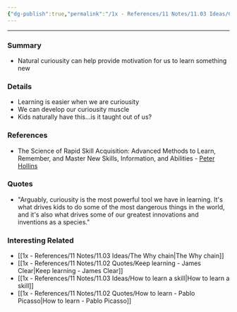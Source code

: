```yaml
---
{"dg-publish":true,"permalink":"/1x - References/11 Notes/11.03 Ideas/Curiousity is a powerful learning tool/","title":"Curiousity is a powerful learning tool","noteIcon":""}
---
```


---

### Summary
- Natural curiousity can help provide motivation for us to learn something new

### Details
- Learning is easier when we are curiousity
- We can develop our curiousity muscle
- Kids naturally have this...is it taught out of us?

### References
- The Science of Rapid Skill Acquisition: Advanced Methods to Learn, Remember, and Master New Skills, Information, and Abilities - [Peter Hollins](https://www.goodreads.com/author/show/16593818.Peter_Hollins)

### Quotes
- "Arguably, curiousity is the most powerful tool we have in learning. It's what drives kids to do some of the most dangerous things in the world, and it's also what drives some of our greatest innovations and inventions as a species."

### Interesting Related
- [[1x - References/11 Notes/11.03 Ideas/The Why chain\|The Why chain]]
- [[1x - References/11 Notes/11.02 Quotes/Keep learning - James Clear\|Keep learning - James Clear]]
- [[1x - References/11 Notes/11.03 Ideas/How to learn a skill\|How to learn a skill]]
- [[1x - References/11 Notes/11.02 Quotes/How to learn - Pablo Picasso\|How to learn - Pablo Picasso]]